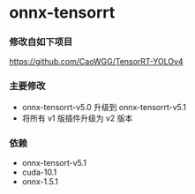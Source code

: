 # onnx-tensorrt

### 修改自如下项目
https://github.com/CaoWGG/TensorRT-YOLOv4

### 主要修改
- onnx-tensorrt-v5.0 升级到 onnx-tensorrt-v5.1
- 将所有 v1 版插件升级为 v2 版本

### 依赖
- onnx-tensort-v5.1
- cuda-10.1
- onnx-1.5.1


